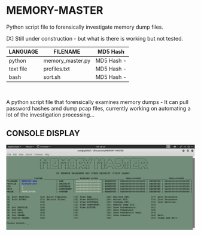 # MEMORY-MASTER
Python script file to forensically investigate memory dump files.

[X] Still under construction - but what is there is working but not tested.

| LANGUAGE | FILENAME | MD5 Hash |
|------    |------    | -------  |
| python | memory_master.py | MD5 Hash -  |
| text file| profiles.txt | MD5 Hash - |
| bash | sort.sh | MD5 Hash - |

<br />

A python script file that forensically examines memory dumps - It can pull password hashes amd dump pcap files, currently working on automating a lot of the investigation processing...

## CONSOLE DISPLAY
![Screenshot](picture1.png)
